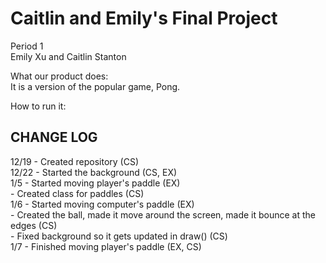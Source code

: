 <h1> Caitlin and Emily's Final Project </h1>

Period 1 <br>
Emily Xu and Caitlin Stanton <br>

What our product does: <br>
It is a version of the popular game, Pong. <br>

How to run it:


<h2> CHANGE LOG </h2>
12/19 - Created repository (CS) <br>
12/22 - Started the background (CS, EX) <br>
1/5 - Started moving player's paddle (EX) <br>
    - Created class for paddles (CS) <br>
1/6 - Started moving computer's paddle (EX) <br>
    - Created the ball, made it move around the screen, made it bounce at the edges (CS) <br>
    - Fixed background so it gets updated in draw() (CS) <br>
1/7 - Finished moving player's paddle (EX, CS) <br>
